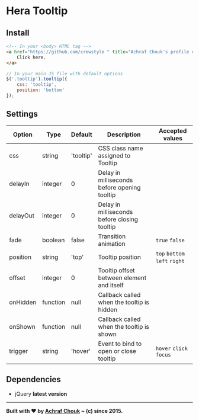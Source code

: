 # Hera Tooltip  

## Install

````html
<!-- In your <body> HTML tag -->
<a href="https://github.com/crewstyle " title="Achraf Chouk's profile on Github.com" class="tooltip">
    Click here.
</a>
````

````javascript
// In your main JS file with default options
$('.tooltip').tooltip({
    css: 'tooltip',
    position: 'bottom'
});
````

## Settings

Option      | Type      | Default   | Description                                   | Accepted values
------      | ----      | -------   | -----------                                   | ---------------
css         | string    | 'tooltip' | CSS class name assigned to Tooltip            | 
delayIn     | integer   | 0         | Delay in milliseconds before opening tooltip  | 
delayOut    | integer   | 0         | Delay in milliseconds before closing tooltip  | 
fade        | boolean   | false     | Transition animation                          | `true` `false`
position    | string    | 'top'     | Tooltip position                              | `top` `bottom` `left` `right`
offset      | integer   | 0         | Tooltip offset between element and itself     | 
onHidden    | function  | null      | Callback called when the tooltip is hidden    | 
onShown     | function  | null      | Callback called when the tooltip is shown     | 
trigger     | string    | 'hover'   | Event to bind to open or close tooltip        | `hover` `click` `focus`

## Dependencies

+ jQuery **latest version**

---

**Built with ♥ by [Achraf Chouk](http://github.com/crewstyle "Achraf Chouk") ~ (c) since 2015.**
